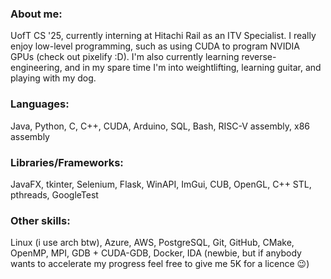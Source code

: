 ### About me:
UofT CS '25, currently interning at Hitachi Rail as an ITV Specialist. I really enjoy low-level programming, such as using CUDA to program NVIDIA GPUs (check out pixelify :D). I'm also currently learning reverse-engineering, and in my spare time I'm into weightlifting, learning guitar, and playing with my dog.
### Languages: 
Java, Python, C, C++, CUDA, Arduino, SQL, Bash, RISC-V assembly, x86 assembly
### Libraries/Frameworks: 
JavaFX, tkinter, Selenium, Flask, WinAPI, ImGui, CUB, OpenGL, C++ STL, pthreads, GoogleTest
### Other skills: 
Linux (i use arch btw), Azure, AWS, PostgreSQL, Git, GitHub, CMake, OpenMP, MPI, GDB + CUDA-GDB, Docker, IDA (newbie, but if anybody wants to accelerate my progress feel free to give me 5K for a licence 😉)

